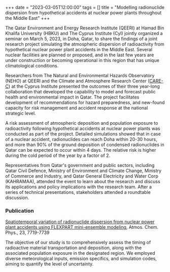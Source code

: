 +++
date = "2023-03-05T12:00:00"
tags = []
title = "Modelling radionuclide dispersion from hypothetical accidents at nuclear power plants throughout the Middle East"
+++

The Qatar Environment and Energy Research Institute (QEERI) at Hamad Bin Khalifa University (HBKU) and The Cyprus Institute (Cyl) jointly organized a seminar on March 5, 2023, in Doha, Qatar, to share the findings of a joint research project simulating the atmospheric dispersion of radioactivity from hypothetical nuclear power plant accidents in the Middle East. Several nuclear facilities are planned or proposed, and in the last few years are under construction or becoming operational in this region that has unique climatological conditions.

Researchers from The Natural and Environmental Hazards Observatory (NEHO) at QEERI and the Climate and Atmosphere Research Center ([CARE-C](https://emme-care.cyi.ac.cy)) at the Cyprus Institute presented the outcomes of their three year-long collaboration that developed the capability to model and forecast public health and environmental impact in Qatar. The project facilitates development of recommendations for hazard preparedness, and new-found capacity for risk management and accident response at the national strategic level. 

A risk assessment of atmospheric deposition and population exposure to radioactivity following hypothetical accidents at nuclear power plants was conducted as part of the project. Detailed simulations showed that in case of a nuclear accident, radionuclides can reach Doha within 20-30 hours, and more than 90% of the ground deposition of condensed radionuclides in Qatar can be expected to occur within 4 days. The relative risk is higher during the cold period of the year by a factor of 2.

Representatives from Qatar's government and public sectors, including Qatar Civil Defence, Ministry of Environment and Climate Change, Ministry of Commerce and Industry, and Qatar General Electricity and Water Corp (KAHRAMAA), attended the event to learn about the research and discuss its applications and policy implications with the research team. After a series of technical presentations, stakeholders attended a roundtable discussion. 


### Publication  

[Spatiotemporal variation of radionuclide dispersion from nuclear power plant accidents using FLEXPART mini-ensemble modeling](https://doi.org/10.5194/acp-23-7719-2023), Atmos. Chem. Phys., 23, 7719-7739

The objective of our study is to comprehensively assess the timing of radioactive material transportation and deposition, along with the associated population exposure in the designated region. We employed diverse meteorological inputs, emission specifics, and simulation codes, aiming to quantify the level of uncertainty.
